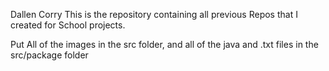 Dallen Corry
This is the repository containing all previous Repos that I created for School projects.

Put All of the images in the src folder, and all of the java and .txt files in the src/package folder
